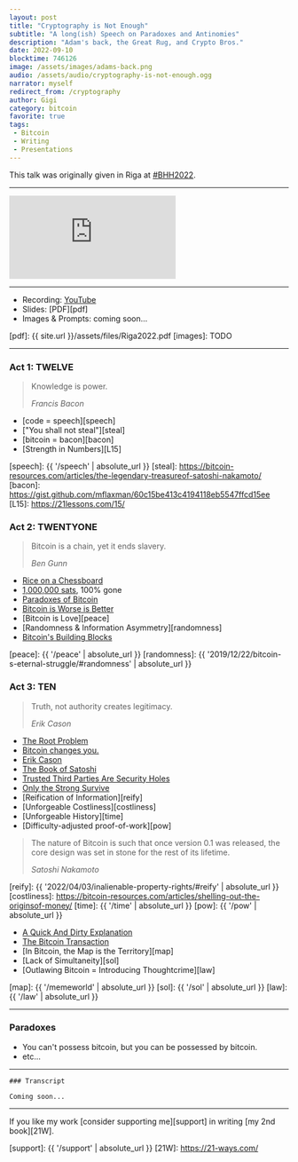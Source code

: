 ```yaml
---
layout: post
title: "Cryptography is Not Enough"
subtitle: "A long(ish) Speech on Paradoxes and Antinomies"
description: "Adam's back, the Great Rug, and Crypto Bros."
date: 2022-09-10
blocktime: 746126
image: /assets/images/adams-back.png
audio: /assets/audio/cryptography-is-not-enough.ogg
narrator: myself
redirect_from: /cryptography
author: Gigi
category: bitcoin
favorite: true
tags:
 - Bitcoin
 - Writing
 - Presentations
---
```


This talk was originally given in Riga at [#BHH2022][bh2022].

[bh2022]: https://twitter.com/hashtag/BHB2022

---

<div class="flex-vid">
  <iframe src="https://www.youtube-nocookie.com/embed/C7ynm0Zkwfk" frameborder="0" allow="accelerometer; autoplay; clipboard-write; encrypted-media; gyroscope; picture-in-picture" allowfullscreen></iframe>
</div>

---

- Recording: [YouTube][yt]
- Slides: [PDF][pdf]
- Images & Prompts: coming soon...

[yt]: https://youtu.be/C7ynm0Zkwfk
[bitcoinTV]: TODO
[pdf]: {{ site.url }}/assets/files/Riga2022.pdf
[images]: TODO

---

### Act 1: TWELVE

> Knowledge is power.
>
><cite>Francis Bacon</cite>

- [code = speech][speech]
- ["You shall not steal"][steal]
- [bitcoin = bacon][bacon]
- [Strength in Numbers][L15]

[speech]: {{ '/speech' | absolute_url }}
[steal]: https://bitcoin-resources.com/articles/the-legendary-treasureof-satoshi-nakamoto/
[bacon]: https://gist.github.com/mflaxman/60c15be413c4194118eb5547ffcd15ee
[L15]: https://21lessons.com/15/

### Act 2: TWENTYONE

> Bitcoin is a chain, yet it ends slavery.
>
><cite>Ben Gunn</cite>


- [Rice on a Chessboard][rice]
- [1,000,000 sats][1mil], 100% gone
- [Paradoxes of Bitcoin](#paradoxes)
- [Bitcoin is Worse is Better][gwern]
- [Bitcoin is Love][peace]
- [Randomness & Information Asymmetry][randomness]
- [Bitcoin's Building Blocks][bbb]

[rice]: https://archive.ph/HFpeZ
[1mil]: https://twitter.com/dergigi/status/1565990083555168256
[gwern]: https://bitcoin-resources.com/articles/bitcoinis-worseis-better/
[peace]: {{ '/peace' | absolute_url }}
[randomness]: {{ '2019/12/22/bitcoin-s-eternal-struggle/#randomness' | absolute_url }}

### Act 3: TEN

> Truth, not authority creates legitimacy.
>
><cite>Erik Cason</cite>

- [The Root Problem][root]
- [Bitcoin changes you.][L1]
- [Erik Cason][erik]
- [The Book of Satoshi][tbos]
- [Trusted Third Parties Are Security Holes][parties]
- [Only the Strong Survive][otss]
- [Reification of Information][reify]
- [Unforgeable Costliness][costliness]
- [Unforgeable History][time]
- [Difficulty-adjusted proof-of-work][pow]

> The nature of Bitcoin is such that once version 0.1 was released, the core
> design was set in stone for the rest of its lifetime.
>
><cite>Satoshi Nakamoto</cite>

[root]: https://satoshi.nakamotoinstitute.org/posts/p2pfoundation/1/
[L1]: https://21lessons.com/1/
[tbos]: https://bitcoin-resources.com/books/the-book-of-satoshi
[parties]: https://bitcoin-resources.com/articles/trusted-third-parties-are-security-holes/
[erik]: https://cryptosovereignty.org/
[otss]: https://bitcoin-resources.com/articles/only-the-strong-survive/
[reify]: {{ '2022/04/03/inalienable-property-rights/#reify' | absolute_url }}
[costliness]: https://bitcoin-resources.com/articles/shelling-out-the-originsof-money/
[time]: {{ '/time' | absolute_url }}
[pow]: {{ '/pow' | absolute_url }}

- [A Quick And Dirty Explanation][qd]
- [The Bitcoin Transaction][tx]
- [In Bitcoin, the Map is the Territory][map]
- [Lack of Simultaneity][sol]
- [Outlawing Bitcoin = Introducing Thoughtcrime][law]

[qd]: https://21-ways.com/ch0-03-quick-and-dirty/
[bbb]: https://21-ways.com/ch0-04-building-blocks/
[tx]: https://jamdocs.org/privacy/01-fundamentals/#the-bitcoin-transaction
[map]: {{ '/memeworld' | absolute_url }}
[sol]: {{ '/sol' | absolute_url }}
[law]: {{ '/law' | absolute_url }}

---

### Paradoxes

- You can't possess bitcoin, but you can be possessed by bitcoin.
- etc...

---

```
### Transcript

Coming soon...
```

---

If you like my work [consider supporting me][support] in writing [my 2nd
book][21W].

[support]: {{ '/support' | absolute_url }}
[21W]: https://21-ways.com/
